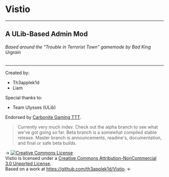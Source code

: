 Vistio
======
<hr>

A ULib-Based Admin Mod
-------
<h6>Based around the "Trouble in Terrorist Town" gamemode by Bad King Urgrain</h6>
<hr>

Created by:
* Th3applek1d
* Liam

Special thanks to:
* Team Ulysses (ULib)

Endorsed by [Carbonite Gaming TTT].


>Currently very much indev. Check out the alpha branch to see what we've got going so far.
Beta branch is a somewhat compiled stable release.
Master branch is announcements, readme's, documentation, and final or safe beta builds.

-> <a rel="license" href="http://creativecommons.org/licenses/by-nc/3.0/deed.en_US"><img alt="Creative Commons License" style="border-width:0" src="http://i.creativecommons.org/l/by-nc/3.0/88x31.png" /></a><br /><span xmlns:dct="http://purl.org/dc/terms/" property="dct:title">Vistio</span> is licensed under a <a rel="license" href="http://creativecommons.org/licenses/by-nc/3.0/deed.en_US">Creative Commons Attribution-NonCommercial 3.0 Unported License</a>.<br />Based on a work at <a xmlns:dct="http://purl.org/dc/terms/" href="https://github.com/th3applek1d/Vistio" rel="dct:source">https://github.com/th3applek1d/Vistio</a>. <-

[Carbonite Gaming TTT]: http://forum.carbonitegaming.site.nfoservers.com/
